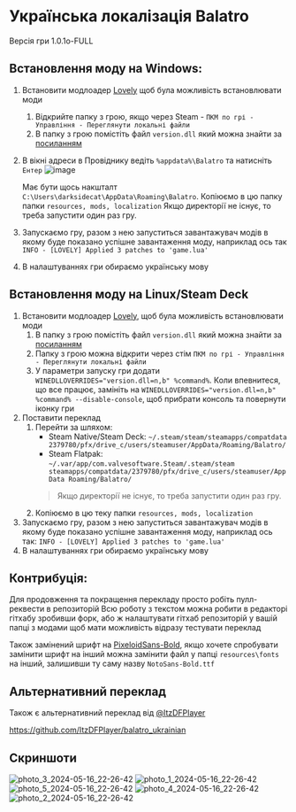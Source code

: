 # Українська локалізація Balatro

Версія гри 1.0.1o-FULL

## Встановлення моду на Windows:
1) Встановити модлоадер [Lovely](https://github.com/ethangreen-dev/lovely-injector) щоб була можливість встановлювати моди
    1. Відкрийте папку з грою, якщо через Steam - `ПКМ по грі - Управління - Переглянути локальні файли`
    2. В папку з грою помістіть файл `version.dll` який можна знайти за [посиланням](https://github.com/ethangreen-dev/lovely-injector/releases)
2) В вікні адреси в Провіднику ведіть `%appdata%\Balatro` та натисніть `Ентер`
   ![image](https://github.com/darksidecat/balatro_ukrainian/assets/1649575/b28ec5dd-e9e0-4b1e-bfa0-c9d5e6744a1f)
   
   Має бути щось накшталт `C:\Users\darksidecat\AppData\Roaming\Balatro`. 
   Копіюємо в цю папку папки `resources, mods, localization`
   Якщо директорії не існує, то треба запустити один раз гру. 
4) Запускаємо гру, разом з нею запуститься завантажувач модів в якому буде показано успішне завантаження моду, наприклад ось так
  ```INFO - [LOVELY] Applied 3 patches to 'game.lua'```
5) В налаштуваннях гри обираємо українську мову

## Встановлення моду на Linux/Steam Deck
1) Встановити модлоадер [Lovely](https://github.com/ethangreen-dev/lovely-injector), щоб була можливість встановлювати моди
    1. В папку з грою помістіть файл `version.dll` який можна знайти за [посиланням](https://github.com/ethangreen-dev/lovely-injector/releases)
    2. Папку з грою можна відкрити через стім `ПКМ по грі - Управління - Переглянути локальні файли`
    3. У параметри запуску гри додати `WINEDLLOVERRIDES="version.dll=n,b" %command%`. Коли впевнитеся, що все працює, замініть на `WINEDLLOVERRIDES="version.dll=n,b" %command% --disable-console`, щоб прибрати консоль та повернути іконку гри 
2) Поставити переклад
    1. Перейти за шляхом:
        - Steam Native/Steam Deck: `~/.steam/steam/steamapps/compatdata 2379780/pfx/drive_c/users/steamuser/AppData/Roaming/Balatro/` 
        - Steam Flatpak: `~/.var/app/com.valvesoftware.Steam/.steam/steam steamapps/compatdata/2379780/pfx/drive_c/users/steamuser/AppData Roaming/Balatro/`
        > Якщо директорії не існує, то треба запустити один раз гру.
    2. Копіюємо в цю теку папки `resources, mods, localization`
4) Запускаємо гру, разом з нею запуститься завантажувач модів в якому буде показано успішне завантаження моду, наприклад ось так:
  ```INFO - [LOVELY] Applied 3 patches to 'game.lua'```
5) В налаштуваннях гри обираємо українську мову

## Контрибуція:
  Для продовження та покращення перекладу просто робіть пулл-реквести в репозиторій
  Всю роботу з текстом можна робити в редакторі гітхабу зробивши форк, або ж  налаштувати гітхаб репозиторій у вашій папці з модами щоб мати можливість відразу тестувати переклад


Також замінений шрифт на [PixeloidSans-Bold](https://ggbot.itch.io/pixeloid-font), якщо хочете спробувати замінити шрифт на інший
можна замінити файл у папці `resources\fonts` на інший, залишивши ту саму назву `NotoSans-Bold.ttf`

## Альтернативний переклад
Також є альтернативний переклад від [@ItzDFPlayer](https://github.com/ItzDFPlayer)

https://github.com/ItzDFPlayer/balatro_ukrainian

## Скриншоти
![photo_3_2024-05-16_22-26-42](https://github.com/darksidecat/balatro_ukrainian/assets/58224121/d8a0640a-5c4e-4262-b34c-247de6bd5a28)
![photo_1_2024-05-16_22-26-42](https://github.com/darksidecat/balatro_ukrainian/assets/58224121/c9a27575-e556-41e0-a4ab-5ece9fa471b1)
![photo_5_2024-05-16_22-26-42](https://github.com/darksidecat/balatro_ukrainian/assets/58224121/698285a8-6d1b-4316-ae44-b2344854eefe)
![photo_4_2024-05-16_22-26-42](https://github.com/darksidecat/balatro_ukrainian/assets/58224121/ed513c2a-dfb7-4542-9b42-726c927adeb9)
![photo_2_2024-05-16_22-26-42](https://github.com/darksidecat/balatro_ukrainian/assets/58224121/584fd604-e7fc-4e46-a1eb-60b675903a30)


